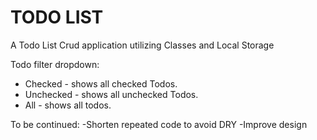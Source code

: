 # TODO LIST

A Todo List Crud application utilizing Classes and Local Storage

Todo filter dropdown:  
* Checked - shows all checked Todos.
* Unchecked - shows all unchecked Todos.
* All - shows all todos.

To be continued:
-Shorten repeated code to avoid DRY 
-Improve design
